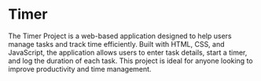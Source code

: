 # Timer
The Timer Project is a web-based application designed to help users manage tasks and track time efficiently. Built with HTML, CSS, and JavaScript, the application allows users to enter task details, start a timer, and log the duration of each task. This project is ideal for anyone looking to improve productivity and time management.
